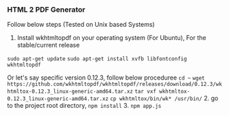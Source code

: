### HTML 2 PDF Generator

Follow below steps (Tested on Unix based Systems)
1. Install wkhtmltopdf on your operating system (For Ubuntu), 
   For the stable/current release
  
  `sudo apt-get update`
  `sudo apt-get install xvfb libfontconfig wkhtmltopdf`

  Or let's say specific version 0.12.3, follow below proceduree
   `cd ~`
   `wget https://github.com/wkhtmltopdf/wkhtmltopdf/releases/download/0.12.3/wkhtmltox-0.12.3_linux-generic-amd64.tar.xz`
   `tar vxf wkhtmltox-0.12.3_linux-generic-amd64.tar.xz`
   `cp wkhtmltox/bin/wk* /usr/bin/`
2. go to the project root directory, `npm install`
3. `npm app.js`
